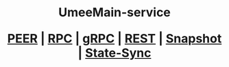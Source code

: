 <h1 align="center"> UmeeMain-service
  
 [PEER](https://github.com/YTWOFUND/Umee-Service/blob/main/Umee-Peer.md)   |   [RPC]()   |   [gRPC]()    |   [REST]()    |   [Snapshot]()   |   [State-Sync]()
